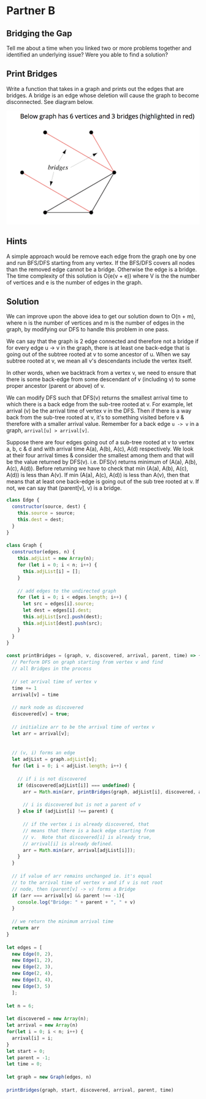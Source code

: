 # Partner B

## Bridging the Gap

Tell me about a time when you linked two or more problems together and identified an underlying issue? Were you able to find a solution?

## Print Bridges
Write a function that takes in a graph and prints out the edges that are bridges.  A bridge is an edge whose deletion will cause the graph to become disconnected.  See diagram below.

![](bridge.png)

## Hints
A simple approach would be remove each edge from the graph one by one and run BFS/DFS starting from any vertex.  If the BFS/DFS covers all nodes than the removed edge cannot be a bridge.  Otherwise the edge is a bridge.  The time complexity of this solution is O(e(v + e)) where V is the the number of vertices and e is the number of edges in the graph.

## Solution
We can improve upon the above idea to get our solution down to O(n + m), where n is the number of vertices and m is the number of edges in the graph, by modifying our DFS to handle this problem in one pass.

We can say that the graph is 2 edge connected and therefore not a bridge if for every edge u -> v in the graph, there is at least one back-edge that is going out of the subtree rooted at v to some ancestor of u.  When we say subtree rooted at v, we mean all v's descendants include the vertex itself.

In other words, when we backtrack from a vertex v, we need to ensure that there is some back-edge from some descendant of v (including v) to some proper ancestor (parent or above) of v.

We can modify DFS such that DFS(v) returns the smallest arrival time to which there is a back edge from the sub-tree rooted at v.  For example, let arrival (v) be the arrival time of vertex v in the DFS.  Then if there is a way back from the sub-tree rooted at v, it's to something visited before v & therefore with a smaller arrival value.  Remember for a back edge ```u -> v``` in a graph, ```arrival[u] > arrival[v]```.

Suppose there are four edges going out of a sub-tree rooted at v to vertex a, b, c & d and with arrival time A(a), A(b), A(c), A(d) respectively.  We look at their four arrival times & consider the smallest among them and that will be the value returned by DFS(v). i.e. DFS(v) returns minimum of (A(a), A(b), A(c), A(d)). Before returning we have to check that min (A(a), A(b), A(c), A(d)) is less than A(v).  If min (A(a), A(c), A(d)) is less than A(v), then that means that at least one back-edge is going out of the sub tree rooted at v.  If not, we can say that (parent[v], v) is a bridge.

``` javascript
class Edge {
  constructor(source, dest) {
    this.source = source;
    this.dest = dest;
  }
}

class Graph {
  constructor(edges, n) {
    this.adjList = new Array(n);
    for (let i = 0; i < n; i++) {
      this.adjList[i] = [];
    }

    // add edges to the undirected graph
    for (let i = 0; i < edges.length; i++) {
      let src = edges[i].source;
      let dest = edges[i].dest;
      this.adjList[src].push(dest);
      this.adjList[dest].push(src);
    }
  }
}

const printBridges = (graph, v, discovered, arrival, parent, time) => {
  // Perform DFS on graph starting from vertex v and find
  // all Bridges in the process

  // set arrival time of vertex v
  time += 1
  arrival[v] = time

  // mark node as discovered
  discovered[v] = true;

  // initialize arr to be the arrival time of vertex v
  let arr = arrival[v];


  // (v, i) forms an edge
  let adjList = graph.adjList[v];
  for (let i = 0; i < adjList.length; i++) {

    // if i is not discovered
    if (discovered[adjList[i]] === undefined) {
      arr = Math.min(arr, printBridges(graph, adjList[i], discovered, arrival, v, time))

      // i is discovered but is not a parent of v
    } else if (adjList[i] !== parent) {

      // if the vertex i is already discovered, that
      // means that there is a back edge starting from
      // v.  Note that discovered[i] is already true,
      // arrival[i] is already defined.
      arr = Math.min(arr, arrival[adjList[i]]);
    }
  }

  // if value of arr remains unchanged ie. it's equal
  // to the arrival time of vertex v and if v is not root
  // node, then (parent[v] -> v) forms a Bridge
  if (arr === arrival[v] && parent !== -1){
    console.log("Bridge: " + parent + ", " + v)
  }

  // we return the minimum arrival time
  return arr
}

let edges = [
  new Edge(0, 2),
  new Edge(1, 2),
  new Edge(2, 3),
  new Edge(2, 4),
  new Edge(3, 4),
  new Edge(3, 5)
  ];

let n = 6;

let discovered = new Array(n);
let arrival = new Array(n)
for(let i = 0; i < n; i++) {
  arrival[i] = i;
}
let start = 0;
let parent = -1;
let time = 0;

let graph = new Graph(edges, n)

printBridges(graph, start, discovered, arrival, parent, time)
```
